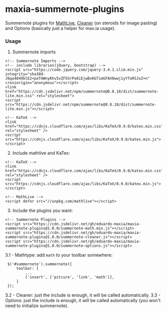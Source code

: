 # maxia-summernote-plugins
Summernote plugins for [MathLive](https://cortexjs.io/mathlive/), [Cleaner](https://github.com/DiemenDesign/summernote-cleaner) (on steroids for image pasting) and Options (basically just a helper for max.ia usage).


### Usage
1. Summernote imports
```
<!-- Summernote Imports -->
<!-- include libraries(jQuery, bootstrap) -->
<script src="https://code.jquery.com/jquery-3.4.1.slim.min.js"
integrity="sha384-J6qa4849blE2+poT4WnyKhv5vZF5SrPo0iEjwBvKU7imGFAV0wwj1yYfoRSJoZ+n"
crossorigin="anonymous"></script>
<link href="https://cdn.jsdelivr.net/npm/summernote@0.8.18/dist/summernote-lite.min.css" rel="stylesheet">
<script src="https://cdn.jsdelivr.net/npm/summernote@0.8.18/dist/summernote-lite.min.js"></script>

<!-- KaTeX -->
<link href="https://cdnjs.cloudflare.com/ajax/libs/KaTeX/0.9.0/katex.min.css" rel="stylesheet" />
<script src="https://cdnjs.cloudflare.com/ajax/libs/KaTeX/0.9.0/katex.min.js"></script>
```

2. Include mathlive and KaTex:
```
<!-- KaTeX -->
<link href="https://cdnjs.cloudflare.com/ajax/libs/KaTeX/0.9.0/katex.min.css" rel="stylesheet" />
<script src="https://cdnjs.cloudflare.com/ajax/libs/KaTeX/0.9.0/katex.min.js"></script>

<!-- MathLive -->
<script defer src="//unpkg.com/mathlive"></script>
```

3. Include the plugins you want:
```
<!-- Summernote Plugins -->
<script src="https://cdn.jsdelivr.net/gh/eduardo-maxia/maxia-summernote-plugins@1.0.0/summernote-math.min.js"></script>
<script src="https://cdn.jsdelivr.net/gh/eduardo-maxia/maxia-summernote-plugins@1.0.0/summernote-cleaner.js"></script>
<script src="https://cdn.jsdelivr.net/gh/eduardo-maxia/maxia-summernote-plugins@1.0.0/summernote-options.js"></script>
```

3.1 - Mathtype: add `math` to your toolbar somewhere:
```
 $('#summernote').summernote({
     toolbar: [
         ...
         ['insert', ['pitcure', 'link', 'math']],
     ]
 });
```
3.2 - Cleaner: just the include is enough, it will be called automatically.
3.3 - Options: just the include is enough, it will be called automatically (you won't need to initialize summernote).
